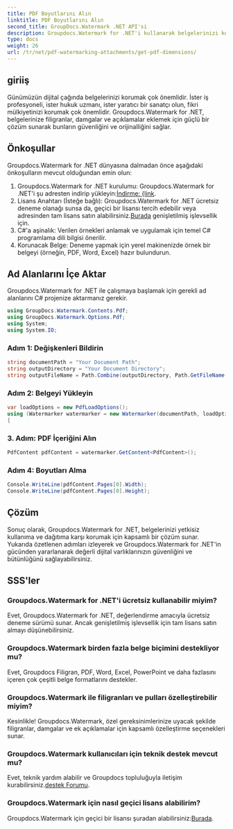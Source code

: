 ```yaml
---
title: PDF Boyutlarını Alın
linktitle: PDF Boyutlarını Alın
second_title: GroupDocs.Watermark .NET API'si
description: Groupdocs.Watermark for .NET'i kullanarak belgelerinizi kolaylıkla koruyun. Zahmetsizce filigran, damga ve açıklamalar ekleyin.
type: docs
weight: 26
url: /tr/net/pdf-watermarking-attachments/get-pdf-dimensions/
---
```

## giriiş
Günümüzün dijital çağında belgelerinizi korumak çok önemlidir. İster iş profesyoneli, ister hukuk uzmanı, ister yaratıcı bir sanatçı olun, fikri mülkiyetinizi korumak çok önemlidir. Groupdocs.Watermark for .NET, belgelerinize filigranlar, damgalar ve açıklamalar eklemek için güçlü bir çözüm sunarak bunların güvenliğini ve orijinalliğini sağlar.
## Önkoşullar
Groupdocs.Watermark for .NET dünyasına dalmadan önce aşağıdaki önkoşulların mevcut olduğundan emin olun:
1.  Groupdocs.Watermark for .NET kurulumu: Groupdocs.Watermark for .NET'i şu adresten indirip yükleyin:[İndirme: {link](https://releases.groupdocs.com/Watermark/net/).
2.  Lisans Anahtarı (İsteğe bağlı): Groupdocs.Watermark for .NET ücretsiz deneme olanağı sunsa da, geçici bir lisansı tercih edebilir veya adresinden tam lisans satın alabilirsiniz.[Burada](https://purchase.groupdocs.com/buy) genişletilmiş işlevsellik için.
3. C#'a aşinalık: Verilen örnekleri anlamak ve uygulamak için temel C# programlama dili bilgisi önerilir.
4. Korunacak Belge: Deneme yapmak için yerel makinenizde örnek bir belgeyi (örneğin, PDF, Word, Excel) hazır bulundurun.

## Ad Alanlarını İçe Aktar
Groupdocs.Watermark for .NET ile çalışmaya başlamak için gerekli ad alanlarını C# projenize aktarmanız gerekir.
```csharp
using GroupDocs.Watermark.Contents.Pdf;
using GroupDocs.Watermark.Options.Pdf;
using System;
using System.IO;
```
### Adım 1: Değişkenleri Bildirin
```csharp
string documentPath = "Your Document Path";
string outputDirectory = "Your Document Directory";
string outputFileName = Path.Combine(outputDirectory, Path.GetFileName(documentPath));
```
### Adım 2: Belgeyi Yükleyin
```csharp
var loadOptions = new PdfLoadOptions();
using (Watermarker watermarker = new Watermarker(documentPath, loadOptions))
{
```
### 3. Adım: PDF İçeriğini Alın
```csharp
PdfContent pdfContent = watermarker.GetContent<PdfContent>();
```
### Adım 4: Boyutları Alma
```csharp
Console.WriteLine(pdfContent.Pages[0].Width);
Console.WriteLine(pdfContent.Pages[0].Height);
```

## Çözüm
Sonuç olarak, Groupdocs.Watermark for .NET, belgelerinizi yetkisiz kullanıma ve dağıtıma karşı korumak için kapsamlı bir çözüm sunar. Yukarıda özetlenen adımları izleyerek ve Groupdocs.Watermark for .NET'in gücünden yararlanarak değerli dijital varlıklarınızın güvenliğini ve bütünlüğünü sağlayabilirsiniz.
## SSS'ler
### Groupdocs.Watermark for .NET'i ücretsiz kullanabilir miyim?
Evet, Groupdocs.Watermark for .NET, değerlendirme amacıyla ücretsiz deneme sürümü sunar. Ancak genişletilmiş işlevsellik için tam lisans satın almayı düşünebilirsiniz.
### Groupdocs.Watermark birden fazla belge biçimini destekliyor mu?
Evet, Groupdocs Filigran, PDF, Word, Excel, PowerPoint ve daha fazlasını içeren çok çeşitli belge formatlarını destekler.
### Groupdocs.Watermark ile filigranları ve pulları özelleştirebilir miyim?
Kesinlikle! Groupdocs.Watermark, özel gereksinimlerinize uyacak şekilde filigranlar, damgalar ve ek açıklamalar için kapsamlı özelleştirme seçenekleri sunar.
### Groupdocs.Watermark kullanıcıları için teknik destek mevcut mu?
 Evet, teknik yardım alabilir ve Groupdocs topluluğuyla iletişim kurabilirsiniz.[destek Forumu](https://forum.groupdocs.com/c/watermark/19).
### Groupdocs.Watermark için nasıl geçici lisans alabilirim?
 Groupdocs.Watermark için geçici bir lisansı şuradan alabilirsiniz:[Burada](https://purchase.groupdocs.com/temporary-license/).